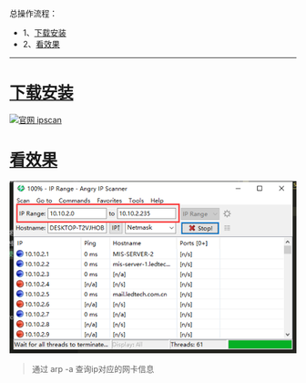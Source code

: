 总操作流程：
- 1、[下载安装](#network-01)
- 2、[看效果](#network-02)

***

# <a name="network-01" href="#" >下载安装</a>

[![](https://img.shields.io/badge/官网-ipscan-red.svg "官网 ipscan")](https://angryip.org/)

# <a name="network-02" href="#" >看效果</a>

![](image/3-1.png)

> 通过 arp -a 查询ip对应的网卡信息